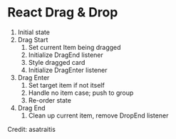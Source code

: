 # React Drag & Drop

1. Initial state
2. Drag Start
   1. Set current Item being dragged
   2. Initialize DragEnd listener
   3. Style dragged card
   4. Initialize DragEnter listener
3. Drag Enter
   1. Set target item if not itself
   2. Handle no item case; push to group
   3. Re-order state
4. Drag End
   1. Clean up current item, remove DropEnd listener

Credit: asatraitis
